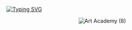
[![Typing SVG](https://readme-typing-svg.demolab.com?font=Fira+Code&size=37&pause=1000&color=000000&background=FF141400&width=600&height=100&lines=Hello%2C+I'm+Hossam+Omar;I'm+a+JavaScript+developer+)](https://git.io/typing-svg)

<div id="header" align="center">



<!-- 
![_______](https://user-images.githubusercontent.com/49618856/185707647-0166c8d1-b6ac-4c59-a58a-c9bac1711732.gif)
<h3>Be Creative</h3>
 -->
 
![Art Academy (8)](https://user-images.githubusercontent.com/49618856/188476055-c7ce2926-4dc4-461a-989e-995d77c03c47.png)

 </div>
 
<!-- 
<div id="header" align="center">
  
![kreatib](https://user-images.githubusercontent.com/49618856/174416413-3c11627e-a588-4293-ab79-9b3e73f69b79.png)

  [![GitHub Streak](http://github-readme-streak-stats.herokuapp.com?user=HossamMuhammedOmar&theme=dark&date_format=M%20j%5B%2C%20Y%5D)](https://git.io/streak-stats)
  
  [![Top Langs](https://github-readme-stats.vercel.app/api/top-langs/?username=HossamMuhammedOmar&layout=compact&theme=vision-friendly-dark)](https://github.com/anuraghazra/github-readme-stats)
  
  ![footer](https://user-images.githubusercontent.com/49618856/174416606-4f2010a2-2bca-4aed-83b5-3718204ff085.png)
  </div>
 -->
<!--
**HossamMuhammedOmar/HossamMuhammedOmar** is a ✨ _special_ ✨ repository because its `README.md` (this file) appears on your GitHub profile.
Here are some ideas to get you started:

![Top Langs](https://github-readme-stats.vercel.app/api/top-langs/?username=HossamMuhammedOmar&theme=tokyonight)
![GitHub stats](https://github-readme-stats.vercel.app/api?username=HossamMuhammedOmar&show_icons=true&theme=tokyonight)




- 🔭 I’m currently working on ...
- 🌱 I’m currently learning ...
- 👯 I’m looking to collaborate on ...
- 🤔 I’m looking for help with ...
- 💬 Ask me about ...
- 📫 How to reach me: ...
- 😄 Pronouns: ...
- ⚡ Fun fact: ...
-->
#
